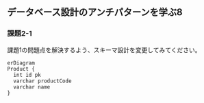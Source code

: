 ## データベース設計のアンチパターンを学ぶ8

### 課題2-1
課題1の問題点を解決するよう、スキーマ設計を変更してみてください。

```mermaid
erDiagram
Product {
  int id pk
  varchar productCode
  varchar name
}
```